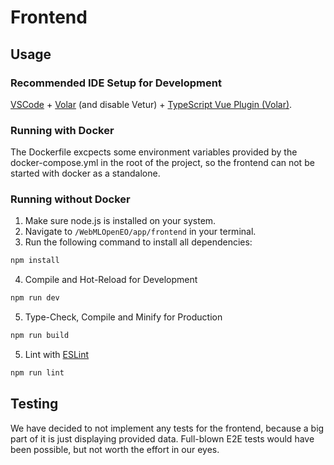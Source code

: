 # Frontend

## Usage

### Recommended IDE Setup for Development

[VSCode](https://code.visualstudio.com/) + [Volar](https://marketplace.visualstudio.com/items?itemName=Vue.volar) (and disable Vetur) + [TypeScript Vue Plugin (Volar)](https://marketplace.visualstudio.com/items?itemName=Vue.vscode-typescript-vue-plugin).

### Running with Docker

The Dockerfile excpects some environment variables provided by the docker-compose.yml in the root of the project, so the frontend can not be started with docker as a standalone.

### Running without Docker

1. Make sure node.js is installed on your system.
2. Navigate to ``/WebMLOpenEO/app/frontend`` in your terminal.
3. Run the following command to install all dependencies:

```bash
npm install
```
4. Compile and Hot-Reload for Development

```bash
npm run dev
```

5. Type-Check, Compile and Minify for Production

```bash
npm run build
```

5. Lint with [ESLint](https://eslint.org/)

```bash
npm run lint
```

## Testing

We have decided to not implement any tests for the frontend, because a big part of it is just displaying provided data. Full-blown E2E tests would have been possible, but not worth the effort in our eyes.